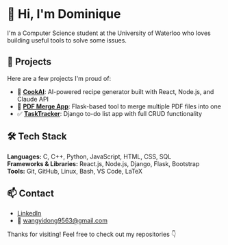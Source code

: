 # 👋 Hi, I'm Dominique

I'm a Computer Science student at the University of Waterloo who loves building useful tools to solve some issues.

## 🚀 Projects

Here are a few projects I'm proud of:

- 🍳 [**CookAI**](https://github.com/ddddominique/CookAI): AI-powered recipe generator built with React, Node.js, and Claude API  
- 📎 [**PDF Merge App**](https://github.com/ddddominique/PDF-MERGER): Flask-based tool to merge multiple PDF files into one  
- ✅ [**TaskTracker**](https://github.com/ddddominique/TASK-TRACKER): Django to-do list app with full CRUD functionality  

## 🛠️ Tech Stack

**Languages:** C, C++, Python, JavaScript, HTML, CSS, SQL  
**Frameworks & Libraries:** React.js, Node.js, Django, Flask, Bootstrap  
**Tools:** Git, GitHub, Linux, Bash, VS Code, LaTeX  

## 📫 Contact

- [LinkedIn](https://www.linkedin.com/in/dominique-wang/)  
- 📧 wangyidong9563@gmail.com  

Thanks for visiting! Feel free to check out my repositories 👇
